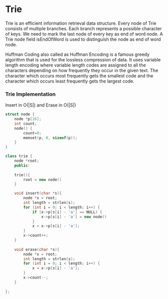 <h1>Trie</h1>

Trie is an efficient information retrieval data structure.
Every node of Trie consists of multiple branches. Each branch represents a possible character of keys. We need to mark the last node of 
every key as end of word node. A Trie node field isEndOfWord is used to distinguish the node as end of word node. 

Huffman Coding also called as Huffman Encoding is a famous greedy algorithm that is used for the lossless compression of data.
It uses variable length encoding where variable length codes are assigned to all the characters depending on how frequently they occur 
in the given text.
The character which occurs most frequently gets the smallest code and the character which occurs least frequently gets the largest code.

### Trie Implementation

Insert in O(|S|) and Erase in O(|S|)

```cpp
struct node {
	node *p[26];
	int count;
	node() {
		count=0;
		memset(p, 0, sizeof(p));
	}
}

class trie {
    node *root;
    public:
	
    trie(){
        root = new node()
    }

    void insert(char *s){
        node *x = root;
        int length = strlen(s);
        for (int i = 0; i < length; i++) {
            if (x->p[s[i] - 'a'] == NULL) {
                x->p[s[i] - 'a'] = new node()
            }
            x = x->p[s[i] - 'a'];
        }
        x->count++;
    }
	
    void erase(char *s){
        node *x = root;
        int length = strlen(s);
        for (int i = 0; i < length; i++) {
            x = x->p[s[i] - 'a'];
        }
        x->count--;
    }
	
};
```
